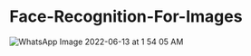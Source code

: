 # Face-Recognition-For-Images
![WhatsApp Image 2022-06-13 at 1 54 05 AM](https://user-images.githubusercontent.com/61928905/173382633-35a88630-e0d4-4dc7-b4db-643d4b7dbf41.jpeg)

